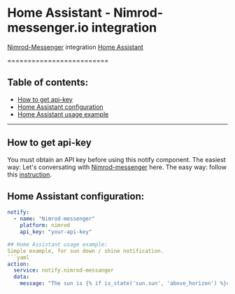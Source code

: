# Home Assistant - Nimrod-messenger.io integration
[Nimrod-Messenger](https://https://www.nimrod-messenger.io/) integration [Home Assistant](https://www.home-assistant.io/)

=========================
## Table of contents:
- [How to get api-key](#how-to-get-api-key)
- [Home Assistant configuration](#home-assinstant-configuration)
- [Home Assistant usage example](#home-assistant-usage-example)

------------
## How to get api-key
You must obtain an API key before using this notify component. The easiest way: Let's conversating with [Nimrod-messenger](https://m.me/251459615313202) here. The easy way: follow this [instruction](https://www.nimrod-messenger.io/).

## Home Assistant configuration:
```yaml
notify:
  - name: "Nimrod-messenger"
    platform: nimrod
    api_key: "your-api-key"

## Home Assistant usage example:
Simple example, for sun down / shine notification.
```yaml
action:
  service: notify.nimrod-messanger
  data:
    message: "The sun is {% if is_state('sun.sun', 'above_horizon') %}up{% else %}down{% endif %}!"
